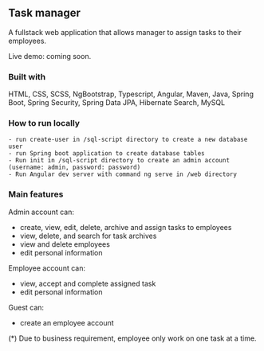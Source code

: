 ## Task manager
A fullstack web application that allows manager to assign tasks to their employees.

Live demo: coming soon.

### Built with
HTML, CSS, SCSS, NgBootstrap, Typescript, Angular, Maven, Java, Spring Boot, Spring Security, Spring Data JPA, Hibernate Search, MySQL

### How to run locally

    - run create-user in /sql-script directory to create a new database user
    - run Spring boot application to create database tables
    - Run init in /sql-script directory to create an admin account (username: admin, password: password)
    - Run Angular dev server with command ng serve in /web directory

### Main features
Admin account can:

- create, view, edit, delete, archive and assign tasks to employees
- view, delete, and search for task archives
- view and delete employees
- edit personal information

Employee account can:
- view, accept and complete assigned task
- edit personal information

Guest can:
- create an employee account

(*) Due to business requirement, employee only work on one task at a time.







